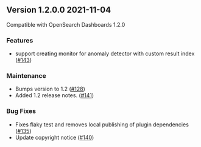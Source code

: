 ## Version 1.2.0.0 2021-11-04

Compatible with OpenSearch Dashboards 1.2.0

### Features
* support creating monitor for anomaly detector with custom result index ([#143](https://github.com/opensearch-project/alerting-dashboards-plugin/pull/143))

### Maintenance
* Bumps version to 1.2 ([#128](https://github.com/opensearch-project/alerting-dashboards-plugin/pull/128))
* Added 1.2 release notes. ([#141](https://github.com/opensearch-project/alerting-dashboards-plugin/pull/141))

### Bug Fixes
* Fixes flaky test and removes local publishing of plugin dependencies ([#135](https://github.com/opensearch-project/alerting-dashboards-plugin/pull/135))
* Update copyright notice ([#140](https://github.com/opensearch-project/alerting-dashboards-plugin/pull/140))